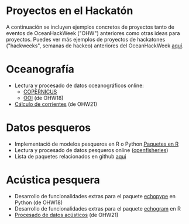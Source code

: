 # Proyectos en el Hackatón

A continuación se incluyen ejemplos concretos de proyectos tanto de eventos de OceanHackWeek ("OHW") anteriores como otras ideas para proyectos. Puedes ver más ejemplos de proyectos de hackatones ("hackweeks", semanas de hackeo) anteriores del OceanHackWeek [aquí](https://oceanhackweek.org/about/pasthackweeks.html).

# Oceanografía
- Lectura y procesado de datos oceanográficos online:
    - [COPERNICUS](https://help.marine.copernicus.eu/en/articles/4854800-how-to-manipulate-copernicus-marine-data-using-python)
    - [OOI](https://github.com/oceanhackweek/ohw18_omlet) (de OHW18)
- [Cálculo de corrientes](https://github.com/oceanhackweek/ohw21-proj-deep-currents/blob/main/notebooks/data_analysis.ipynb) (de OHW21)

# Datos pesqueros
- Implementació de modelos pesqueros en R o Python.[Paquetes en R](https://sfg-ucsb.github.io/fishery-manageR/wrapping-up.html#r-packages-for-fishery-analysis)
- Lectura y procesado de datos pesqueros online ([openfisheries](https://github.com/ropensci/rfisheries))
- Lista de paquetes relacionados en github [aqui](https://github.com/topics/fisheries)

# Acústica pesquera
- Desarrollo de funcionalidades extras para el paquete [echopype](https://github.com/oceanhackweek/ohw18_echopype) en Python (de OHW18)
- Desarrollo de funcionalidades extras para el paquete [echogram](https://cran.r-project.org/web/packages/echogram/index.html) en R
- [Procesado de datos acústicos](https://github.com/oceanhackweek/ohw21-proj-bioacoustics) (de OHW21)

